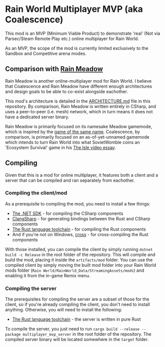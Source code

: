 # Rain World Multiplayer MVP (aka Coalescence)

This mod is an MVP (Minimum Viable Product) to demonstrate 'real' (Not via Parsec/Steam Remote Play etc.) online multiplayer for Rain World.

As an MVP, the scope of the mod is currently limited exclusively to the Sandbox and Competitive arena modes.

## Comparison with [Rain Meadow](https://github.com/henpemaz/Rain-Meadow)

Rain Meadow is another online-multiplayer mod for Rain World. I believe that Coalescence and Rain Meadow have different enough architectures and design goals to be able to co-exist alongside eachother.

This mod's architecture is detailed in the [ARCHITECTURE.md](./ARCHITECTURE.md) file in this repository. By comparison, Rain Meadow is written entirely in CSharp, and uses a peer-to-peer (i.e. mesh) network, which in turn means it does not have a dedicated server binary.

Rain Meadow is primarily focused on its namesake Meadow gamemode, which is inspired by the [game of the same name](https://store.steampowered.com/app/486310/Meadow/). Coalescence, by comparison, is primarily focused on an as-of-yet-unnamed gamemode which intends to turn Rain World into what SovietWomble coins an 'Ecosystem Survival' game in his [The Isle video essay](https://youtu.be/cj7JzmEf-_c).

## Compiling

Given that this is a mod for online multiplayer, it features both a client and a server that can be compiled and ran separately from eachother.

### Compiling the client/mod

As a prerequisite to compiling the mod, you need to install a few things:

- [The .NET SDK](https://learn.microsoft.com/en-us/dotnet/core/sdk) - for compiling the CSharp components
- [ClangSharp](https://github.com/dotnet/ClangSharp) - for generating bindings between the Rust and CSharp components
- [The Rust language toolchain](https://www.rust-lang.org/tools/install) - for compiling the Rust components
- And if you're not on Windows, [cross](https://github.com/cross-rs/cross) - for cross-compiling the Rust components

With those installed, you can compile the client by simply running `dotnet build -c Release` in the root folder of the repository. This will compile and build the mod, placing it inside the `artifacts/mod` folder. You can use the compiled client by simply moving the built mod folder into your Rain World mods folder (`Rain World/RainWorld_Data/StreamingAssets/mods`) and enabling it from the in-game Remix menu.

### Compiling the server

The prerequisites for compiling the server are a subset of those for the client, so if you're already compiling the client, you don't need to install anything. Otherwise, you will need to install the following:

- [The Rust language toolchain](https://www.rust-lang.org/tools/install) - the server is written in pure Rust

To compile the server, you just need to run `cargo build --release --package multiplayer_mvp_server` in the root folder of the repository. The compiled server binary will be located somewhere in the `target` folder.
